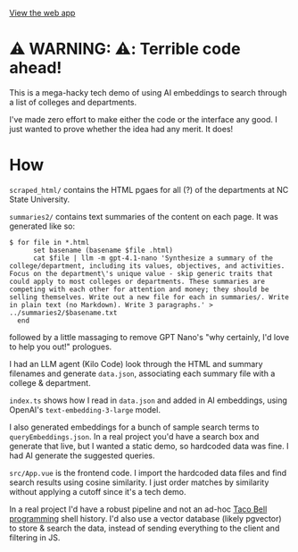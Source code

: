 [View the web app](https://college-depts-ai-embedding-demo.netlify.app)

# ⚠️ WARNING: ⚠️: Terrible code ahead!

This is a mega-hacky tech demo of using AI embeddings to search through a list
of colleges and departments.

I've made zero effort to make either the code or the interface any good. I just
wanted to prove whether the idea had any merit. It does!

# How

`scraped_html/` contains the HTML pgaes for all (?) of the departments at NC
State University.

`summaries2/` contains text summaries of the content on each page. It was
generated like so:

```fish
$ for file in *.html
      set basename (basename $file .html)
      cat $file | llm -m gpt-4.1-nano 'Synthesize a summary of the college/department, including its values, objectives, and activities. Focus on the department\'s unique value - skip generic traits that could apply to most colleges or departments. These summaries are competing with each other for attention and money; they should be selling themselves. Write out a new file for each in summaries/. Write in plain text (no Markdown). Write 3 paragraphs.' > ../summaries2/$basename.txt
  end
```

followed by a little massaging to remove GPT Nano's "why certainly, I'd love to
help you out!" prologues.

I had an LLM agent (Kilo Code) look through the HTML and summary filenames and
generate `data.json`, associating each summary file with a college & department.

`index.ts` shows how I read in `data.json` and added in AI embeddings, using
OpenAI's `text-embedding-3-large` model.

I also generated embeddings for a bunch of sample search terms to
`queryEmbeddings.json`. In a real project you'd have a search box and generate
that live, but I wanted a static demo, so hardcoded data was fine. I had AI
generate the suggested queries.

`src/App.vue` is the frontend code. I import the hardcoded data files and find
search results using cosine similarity. I just order matches by similarity
without applying a cutoff since
it's a tech demo.

In a real project I'd have a robust pipeline and not an ad-hoc [Taco Bell
programming](http://widgetsandshit.com/teddziuba/2010/10/taco-bell-programming.html)
shell history. I'd also use a vector database (likely pgvector) to store &
search the data, instead of sending everything to the client and filtering in JS.